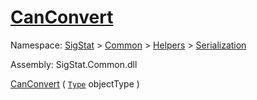 # [CanConvert](./DistanceFunctionJsonConverter-100664042.md)

Namespace: [SigStat]() > [Common](./../../../README.md) > [Helpers](./../../README.md) > [Serialization](./../README.md)

Assembly: SigStat.Common.dll

[CanConvert](./DistanceFunctionJsonConverter-100664042.md) ( [`Type`](https://docs.microsoft.com/en-us/dotnet/api/System.Type) objectType )
